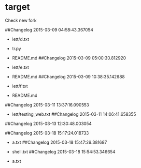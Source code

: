 # target
Check new fork

##Changelog 2015-03-09 04:58:43.367054

* lett/d.txt
* tr.py
* README.md
##Changelog 2015-03-09 05:00:30.812920

* lett/e.txt
* README.md
##Changelog 2015-03-09 10:38:35.142688

* lett/f.txt
* README.md

##Changelog 2015-03-11 13:37:16.090553

* lett/testing_web.txt
##Changelog 2015-03-11 14:06:41.658355

##Changelog 2015-03-13 12:30:48.003054




##Changelog 2015-03-18 15:17:24.018733

* a.txt
##Changelog 2015-03-18 15:47:29.381687

* shell.txt
##Changelog 2015-03-18 15:54:53.346654

* a.txt